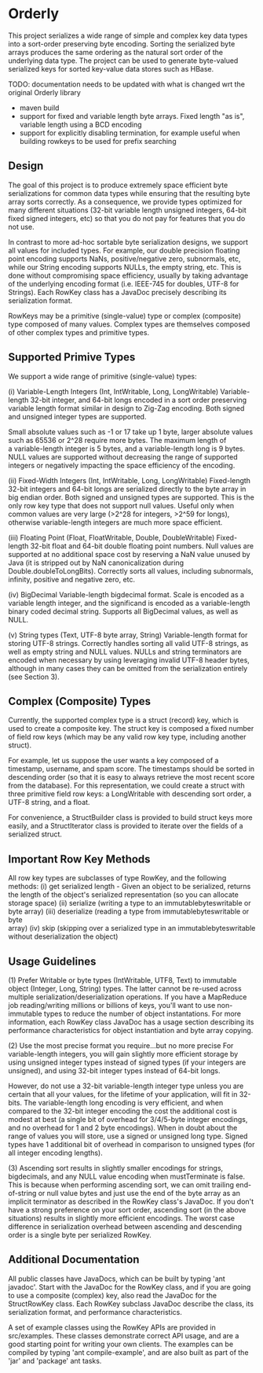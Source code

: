 # Orderly

This project serializes a wide range of simple and complex key data types into a
sort-order preserving byte encoding. Sorting the serialized byte arrays produces
the same ordering as the natural sort order of the underlying data type. 
The project can be used to generate byte-valued serialized keys for 
sorted key-value data stores such as HBase. 

TODO: documentation needs to be updated with what is changed wrt the original
Orderly library

- maven build
- support for fixed and variable length byte arrays. Fixed length "as is",
  variable length using a BCD encoding
- support for explicitly disabling termination, for example useful when
  building rowkeys to be used for prefix searching

## Design

The goal of this project is to produce extremely space efficient byte 
serializations for common data types while ensuring that the resulting byte
array sorts correctly. As a consequence, we provide types optimized for many
different situations (32-bit variable length unsigned integers, 64-bit fixed
signed integers, etc) so that you do not pay for features that you do not use. 

In contrast to more ad-hoc sortable byte serialization designs, we support all 
values for included types. For example, our double precision floating point 
encoding supports NaNs, positive/negative zero, subnormals, etc, while our 
String encoding supports NULLs, the empty string, etc. This is done without 
compromising space efficiency, usually by taking advantage of the underlying 
encoding format (i.e. IEEE-745 for doubles, UTF-8 for Strings). Each 
RowKey class has a JavaDoc precisely describing its serialization format. 

RowKeys may be a primitive (single-value) type or complex (composite) type 
composed of many values. Complex types are themselves composed of other 
complex types and primitive types.
 
## Supported Primive Types
We support a wide range of primitive (single-value) types:

  (i) Variable-Length Integers (Int, IntWritable, Long, LongWritable)
   Variable-length 32-bit integer, and 64-bit longs encoded in a sort order 
   preserving variable length format similar in design to Zig-Zag encoding.
   Both signed and unsigned integer types are supported.

   Small absolute values such as -1 or 17 take up 1 byte, larger absolute
   values such as 65536 or 2^28 require more bytes. The maximum length of   
   a variable-length integer is 5 bytes, and a variable-length long is 9 bytes.
   NULL values are supported without decreasing the range of supported integers
   or negatively impacting the space efficiency of the encoding.
 
  (ii) Fixed-Width Integers (Int, IntWritable, Long, LongWritable)
   Fixed-length 32-bit integers and 64-bit longs are serialized directly to the
   byte array in big endian order. Both signed and unsigned types are supported.
   This is the only row key type that does not support null values. Useful only
   when common values are very large (>2^28 for integers, >2^59 for longs), 
   otherwise variable-length integers are much more space efficient. 

  (iii) Floating Point (Float, FloatWritable, Double, DoubleWritable)
   Fixed-length 32-bit float and 64-bit double floating point numbers. Null
   values are supported at no additional space cost by reserving a NaN
   value unused by Java (it is stripped out by NaN canonicalization during 
   Double.doubleToLongBits). Correctly sorts all values, including subnormals,
   infinity, positive and negative zero, etc.

  (iv) BigDecimal
   Variable-length bigdecimal format. Scale is encoded as a variable length
   integer, and the significand is encoded as a variable-length binary coded 
   decimal string. Supports all BigDecimal values, as well as NULL. 

  (v) String types  (Text, UTF-8 byte array, String)
   Variable-length format for storing UTF-8 strings. Correctly handles sorting 
   all valid UTF-8 strings, as well as empty string and NULL values. NULLs and 
   string terminators are encoded when necessary by using leveraging 
   invalid UTF-8 header bytes, although in many cases they can be omitted from
   the serialization entirely (see Section 3).

## Complex (Composite) Types
Currently, the supported complex type is a struct (record) key, which is used to
create a composite key. The struct key is composed a fixed number of field
row keys (which may be any valid row key type, including another struct). 

For example, let us suppose the user wants a key composed of a timestamp, 
username, and spam score. The timestamps should be sorted in descending order
(so that it is easy to always retrieve the most recent score from the database).
For this representation, we could create a struct with three primitive field row
keys: a LongWritable with descending sort order, a UTF-8 string, and a float. 

For convenience, a StructBuilder class is provided to build struct keys more 
easily, and a StructIterator class is provided to iterate over the fields of a 
serialized struct.

## Important Row Key Methods
All row key types are subclasses of type RowKey, and the following methods:
  (i) get serialized length - Given an object to be serialized, returns the 
      length of the object's serialized representation (so you can allocate
      storage space)
  (ii) serialize (writing a type to an immutablebyteswritable or byte array)
  (iii) deserialize (reading a type from immutablebyteswritable or byte  
       array)
  (iv) skip (skipping over a serialized type in an immutablebyteswritable 
       without deserialization the object)

## Usage Guidelines
   (1) Prefer Writable or byte types (IntWritable, UTF8, Text) to 
   immutable object (Integer, Long, String) types. The latter cannot be 
   re-used across multiple serialization/deserialization operations. If you have
   a MapReduce job reading/writing millions or billions of keys, you'll want to
   use non-immutable types to reduce the number of object instantations. For 
   more information, each RowKey class JavaDoc has a usage section describing 
   its performance characteristics for object instantiation and byte array 
   copying.

   (2) Use the most precise format you require...but no more precise
   For variable-length integers, you will gain slightly more efficient storage 
   by using unsigned integer types instead of signed types (if your integers
   are unsigned), and using 32-bit integer types instead of 64-bit longs. 

   However, do not use a 32-bit variable-length integer type unless you are
   certain that all your values, for the lifetime of your application, will
   fit in 32-bits. The variable-length long encoding is very efficient, and 
   when compared to the 32-bit integer encoding the cost the additional cost
   is modest at best (a single bit of overhead for 3/4/5-byte integer encodings,
   and no overhead for 1 and 2 byte encodings). When in doubt about the range of
   values you will store, use a signed or unsigned long type. Signed types
   have 1 additional bit of overhead in comparison to unsigned types (for all
   integer encoding lengths).
   
   (3) Ascending sort results in slightly smaller encodings for strings, 
   bigdecimals, and any NULL value encoding when mustTerminate is false. This is
   because when performing ascending sort, we can omit trailing end-of-string 
   or null value bytes and just use the end of the byte array as an implicit 
   terminator as described in the RowKey class's JavaDoc. If you don't have a 
   strong preference on your sort order, ascending sort (in the above 
   situations) results in slightly more efficient encodings. The worst case 
   difference in serialization overhead between ascending and descending order 
   is a single byte per serialized RowKey.

## Additional Documentation
All public classes have JavaDocs, which can be built by typing 'ant javadoc'.
Start with the JavaDoc for the RowKey class, and if you are going to use a 
composite (complex) key, also read the JavaDoc for the StructRowKey class.
Each RowKey subclass JavaDoc describe the class, its serialization format, and 
performance characteristics.

A set of example classes using the RowKey APIs are provided in src/examples. 
These classes demonstrate correct API usage, and are a good starting point for 
writing your own clients. The examples can be compiled by typing 
'ant compile-example', and are also built as part of the 'jar' and 'package' 
ant tasks.

